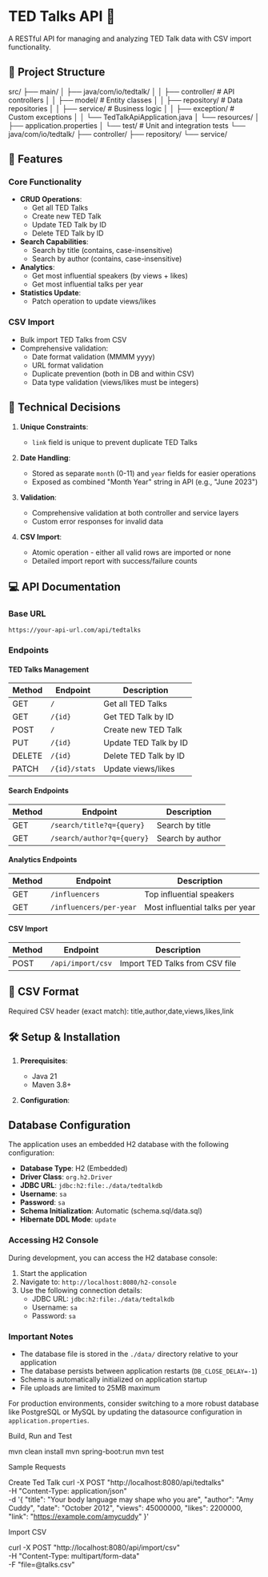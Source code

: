 # TED Talks API 🎤

A RESTful API for managing and analyzing TED Talk data with CSV import functionality.

## 📂 Project Structure

src/
├── main/
│ ├── java/com/io/tedtalk/
│ │ ├── controller/ # API controllers
│ │ ├── model/ # Entity classes
│ │ ├── repository/ # Data repositories
│ │ ├── service/ # Business logic
│ │ ├── exception/ # Custom exceptions
│ │ └── TedTalkApiApplication.java
│ └── resources/
│ ├── application.properties
│
└── test/ # Unit and integration tests
└── java/com/io/tedtalk/
├── controller/
├── repository/
└── service/


## 🚀 Features

### Core Functionality
- **CRUD Operations**:
  - Get all TED Talks
  - Create new TED Talk
  - Update TED Talk by ID
  - Delete TED Talk by ID
- **Search Capabilities**:
  - Search by title (contains, case-insensitive)
  - Search by author (contains, case-insensitive)
- **Analytics**:
  - Get most influential speakers (by views + likes)
  - Get most influential talks per year
- **Statistics Update**:
  - Patch operation to update views/likes

### CSV Import
- Bulk import TED Talks from CSV
- Comprehensive validation:
  - Date format validation (MMMM yyyy)
  - URL format validation
  - Duplicate prevention (both in DB and within CSV)
  - Data type validation (views/likes must be integers)

## 🔧 Technical Decisions

1. **Unique Constraints**:
   - `link` field is unique to prevent duplicate TED Talks

2. **Date Handling**:
   - Stored as separate `month` (0-11) and `year` fields for easier operations
   - Exposed as combined "Month Year" string in API (e.g., "June 2023")

3. **Validation**:
   - Comprehensive validation at both controller and service layers
   - Custom error responses for invalid data

4. **CSV Import**:
   - Atomic operation - either all valid rows are imported or none
   - Detailed import report with success/failure counts

## 💻 API Documentation

### Base URL
`https://your-api-url.com/api/tedtalks`

### Endpoints

#### TED Talks Management
| Method | Endpoint                | Description                          |
|--------|-------------------------|--------------------------------------|
| GET    | `/`                     | Get all TED Talks                    |
| GET    | `/{id}`                 | Get TED Talk by ID                   |
| POST   | `/`                     | Create new TED Talk                  |
| PUT    | `/{id}`                 | Update TED Talk by ID                |
| DELETE | `/{id}`                 | Delete TED Talk by ID                |
| PATCH  | `/{id}/stats`           | Update views/likes                   |

#### Search Endpoints
| Method | Endpoint                | Description                          |
|--------|-------------------------|--------------------------------------|
| GET    | `/search/title?q={query}` | Search by title                     |
| GET    | `/search/author?q={query}`| Search by author                    |

#### Analytics Endpoints
| Method | Endpoint                | Description                          |
|--------|-------------------------|--------------------------------------|
| GET    | `/influencers`          | Top influential speakers             |
| GET    | `/influencers/per-year` | Most influential talks per year      |

#### CSV Import
| Method | Endpoint          | Description                     |
|--------|-------------------|---------------------------------|
| POST   | `/api/import/csv` | Import TED Talks from CSV file  |

## 📝 CSV Format

Required CSV header (exact match): title,author,date,views,likes,link


## 🛠️ Setup & Installation

1. **Prerequisites**:
   - Java 21
   - Maven 3.8+
   

2. **Configuration**:
## Database Configuration

The application uses an embedded H2 database with the following configuration:

- **Database Type**: H2 (Embedded)
- **Driver Class**: `org.h2.Driver`
- **JDBC URL**: `jdbc:h2:file:./data/tedtalkdb`
- **Username**: `sa`
- **Password**: `sa`
- **Schema Initialization**: Automatic (schema.sql/data.sql)
- **Hibernate DDL Mode**: `update`

### Accessing H2 Console

During development, you can access the H2 database console:

1. Start the application
2. Navigate to: `http://localhost:8080/h2-console`
3. Use the following connection details:
   - JDBC URL: `jdbc:h2:file:./data/tedtalkdb`
   - Username: `sa`
   - Password: `sa`

### Important Notes

- The database file is stored in the `./data/` directory relative to your application
- The database persists between application restarts (`DB_CLOSE_DELAY=-1`)
- Schema is automatically initialized on application startup
- File uploads are limited to 25MB maximum

For production environments, consider switching to a more robust database like PostgreSQL or MySQL by updating the datasource configuration in `application.properties`.

Build, Run and Test

mvn clean install
mvn spring-boot:run
mvn test

Sample Requests

Create Ted Talk
curl -X POST "http://localhost:8080/api/tedtalks" \
-H "Content-Type: application/json" \
-d '{
    "title": "Your body language may shape who you are",
    "author": "Amy Cuddy",
    "date": "October 2012",
    "views": 45000000,
    "likes": 2200000,
    "link": "https://example.com/amycuddy"
}'

Import CSV

curl -X POST "http://localhost:8080/api/import/csv" \
-H "Content-Type: multipart/form-data" \
-F "file=@talks.csv"


